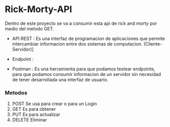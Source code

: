 # Rick-Morty-API


Dentro de este proyecto se va a consumir esta api de rick and morty por medio del metodo GET.

- API REST   :   Es una interfaz de programacion de aplicaciones que permite intercambiar informacion entre dos sistemas de computacion.
(Cliente-Servidor)]

- Endpoint   : 

- Postman    :   Es una herramienta para que podamos testear endpoints, para que podamos consumir informacion de un servidor sin      necesidad de tener desarrollada una interfaz de usuario.


### Metodos
  1. POST     Se usa para crear o para un Login
  2. GET      Es para obtener
  3. PUT      Es para actualizar
  4. DELETE   Eliminar